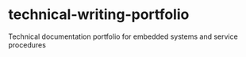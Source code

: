 # technical-writing-portfolio
 Technical documentation portfolio for embedded systems and service procedures
